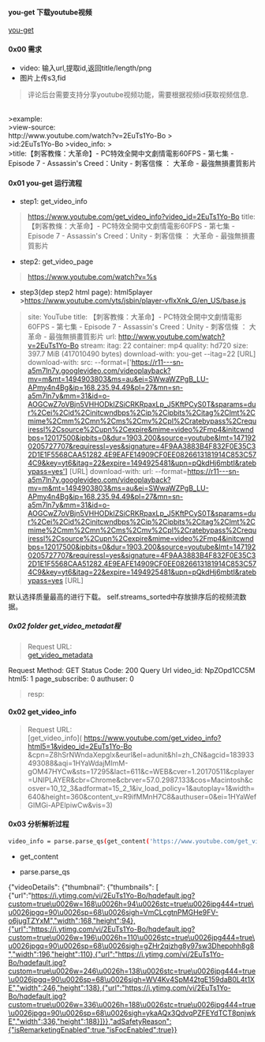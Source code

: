 #### you-get 下载youtube视频
[you-get](https://github.com/soimort/you-get)

#### 0x00 需求
- video: 输入url,提取id,返回title/length/png
- 图片上传s3,fid
>评论后台需要支持分享youtube视频功能，需要根据视频id获取视频信息.
<br>
>example:<br>
>view-source:<br>http://www.youtube.com/watch?v=2EuTs1Yo-Bo
><br>
>id:2EuTs1Yo-Bo
>video_info:
><br>
>title:【刺客教條：大革命】- PC特效全開中文劇情電影60FPS - 第七集 - Episode 7 - Assassin's Creed：Unity - 刺客信條 ： 大革命 - 最強無損畫質影片

#### 0x01 you-get 运行流程

- step1: get_video_info
 >https://www.youtube.com/get_video_info?video_id=2EuTs1Yo-Bo
 >title: 【刺客教條：大革命】- PC特效全開中文劇情電影60FPS - 第七集 -  Episode 7 - Assassin's Creed：Unity - 刺客信條 ： 大革命 - 最強無損畫質影片
- step2: get_video_page
>https://www.youtube.com/watch?v=%s
- step3(dep step2 html page): html5player >https://www.youtube.com/yts/jsbin/player-vflxXnk_G/en_US/base.js
>site:                YouTube
>title:               【刺客教條：大革命】- PC特效全開中文劇情電影60FPS - 第七集 - Episode 7 - Assassin's Creed：Unity - 刺客信條 ： 大革命 - 最強無損畫質影片
>url:         http://www.youtube.com/watch?v=2EuTs1Yo-Bo
>stream:
      itag:          22
      container:     mp4
      quality:       hd720
      size:          397.7 MiB (417010490 bytes)
      download-with: you-get --itag=22 [URL]
      download-with: src: --format=['https://r11---sn-a5m7ln7y.googlevideo.com/videoplayback?mv=m&mt=1494903803&ms=au&ei=SWwaWZPgB_LU-APmy4n4Bg&ip=168.235.94.49&pl=27&mn=sn-a5m7ln7y&mm=31&id=o-AOGCwZ7oVBjn5VHHODklZSiCRKRpaxLp_J5KftPCyS0T&sparams=dur%2Cei%2Cid%2Cinitcwndbps%2Cip%2Cipbits%2Citag%2Clmt%2Cmime%2Cmm%2Cmn%2Cms%2Cmv%2Cpl%2Cratebypass%2Crequiressl%2Csource%2Cupn%2Cexpire&mime=video%2Fmp4&initcwndbps=12017500&ipbits=0&dur=1903.200&source=youtube&lmt=1471920205727707&requiressl=yes&signature=4F9AA3883B4F832F0E35C32D1E1F5568CAA51282.4E9EAFE14909CF0EE0826613181914C853C574C9&key=yt6&itag=22&expire=1494925481&upn=pQkdHj6mbtI&ratebypass=yes'] [URL]
      download-with: url: --format=https://r11---sn-a5m7ln7y.googlevideo.com/videoplayback?mv=m&mt=1494903803&ms=au&ei=SWwaWZPgB_LU-APmy4n4Bg&ip=168.235.94.49&pl=27&mn=sn-a5m7ln7y&mm=31&id=o-AOGCwZ7oVBjn5VHHODklZSiCRKRpaxLp_J5KftPCyS0T&sparams=dur%2Cei%2Cid%2Cinitcwndbps%2Cip%2Cipbits%2Citag%2Clmt%2Cmime%2Cmm%2Cmn%2Cms%2Cmv%2Cpl%2Cratebypass%2Crequiressl%2Csource%2Cupn%2Cexpire&mime=video%2Fmp4&initcwndbps=12017500&ipbits=0&dur=1903.200&source=youtube&lmt=1471920205727707&requiressl=yes&signature=4F9AA3883B4F832F0E35C32D1E1F5568CAA51282.4E9EAFE14909CF0EE0826613181914C853C574C9&key=yt6&itag=22&expire=1494925481&upn=pQkdHj6mbtI&ratebypass=yes [URL]

默认选择质量最高的进行下载。
self.streams_sorted中存放排序后的视频流数据。

##### 0x02 folder get_video_metadat程

>Request URL:
><br>
[get_video_metadata](https://www.youtube.com/get_video_metadata?video_id=NpZOpd1CC5M&html5=1&page_subscribe=0&authuser=0)
>
Request Method: GET
Status Code: 200
Query Url
video_id: NpZOpd1CC5M
html5: 1
page_subscribe: 0
authuser: 0

>resp:
>

#### 0x02 get_video_info
>Request URL:
><br>
[get_video_info](
https://www.youtube.com/get_video_info?html5=1&video_id=2EuTs1Yo-Bo
&cpn=Z8hSrNWndaXepglx&eurl&el=adunit&hl=zh_CN&agcid=183933493088&aqi=1HYaWdajMImM-gOM47HYCw&sts=17295&lact=611&c=WEB&cver=1.20170511&cplayer=UNIPLAYER&cbr=Chrome&cbrver=57.0.2987.133&cos=Macintosh&cosver=10_12_3&adformat=15_2_1&iv_load_policy=1&autoplay=1&width=640&height=360&content_v=R9ifMMnH7C8&authuser=0&ei=1HYaWefGIMGi-APElpiwCw&vis=3)

#### 0x03 分析解析过程
```bash
video_info = parse.parse_qs(get_content('https://www.youtube.com/get_video_info?video_id={}'.format(self.vid)))
```
- get_content
  >
- parse.parse_qs

{"videoDetails":
{"thumbnail":
{"thumbnails":
[
  {"url":"https://i.ytimg.com/vi/2EuTs1Yo-Bo/hqdefault.jpg?custom=true\u0026w=168\u0026h=94\u0026stc=true\u0026jpg444=true\u0026jpgq=90\u0026sp=68\u0026sigh=VmCLcgtnPMGHe9FV-o6jugTZYxM","width":168,"height":94},{"url":"https://i.ytimg.com/vi/2EuTs1Yo-Bo/hqdefault.jpg?custom=true\u0026w=196\u0026h=110\u0026stc=true\u0026jpg444=true\u0026jpgq=90\u0026sp=68\u0026sigh=gZHr2qizhg8y97sw3Dhepohh8g8","width":196,"height":110},{"url":"https://i.ytimg.com/vi/2EuTs1Yo-Bo/hqdefault.jpg?custom=true\u0026w=246\u0026h=138\u0026stc=true\u0026jpg444=true\u0026jpgq=90\u0026sp=68\u0026sigh=WV4Kv4SpM42tgE159daB0L4t1XE","width":246,"height":138},{"url":"https://i.ytimg.com/vi/2EuTs1Yo-Bo/hqdefault.jpg?custom=true\u0026w=336\u0026h=188\u0026stc=true\u0026jpg444=true\u0026jpgq=90\u0026sp=68\u0026sigh=ykaAQx3QdvqPZFEYdTCT8pnjwkE","width":336,"height":188}]}},"adSafetyReason":{"isRemarketingEnabled":true,"isFocEnabled":true}}

####
